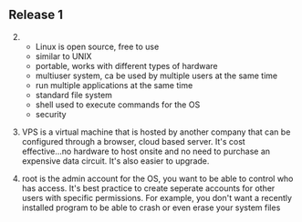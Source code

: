 ## Release 1

2. 	* Linux is open source, free to use
 	* similar to UNIX
 	* portable, works with different types of hardware
 	* multiuser system, ca be used by multiple users at the same time
 	* run multiple applications at the same time
 	* standard file system 
 	* shell used to execute commands for the OS
 	* security

 3. VPS is a virtual machine that is hosted by another company that can be configured through a browser, cloud based server. 
 	It's cost effective...no hardware to host onsite and no need to purchase an expensive data circuit. It's also easier to upgrade.

 4. root is the admin account for the OS, you want to be able to control who has access. It's best practice to create seperate accounts for other 
 	users with specific permissions. For example, you don't want a recently installed program to be able to crash or even erase your system files

 	